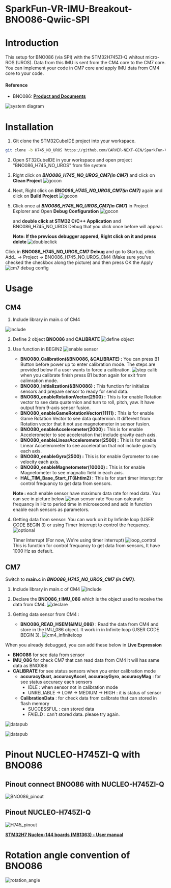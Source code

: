 # SparkFun-VR-IMU-Breakout-BNO086-Qwiic-SPI

# Introduction
This setup for BNO086 (via SPI) with the STM32H745ZI-Q whitout micro-ROS (UROS). Data from this IMU is sent from the CM4 core to the CM7 core. You can implement your code in CM7 core and apply IMU data from CM4 core to your code.

#### Reference 
- BNO086: **[Product and Documents](https://www.sparkfun.com/products/22857)**

![system diagram](image/system_diagram_no_uros.png)

# Installation

1. Git clone the STM32CubeIDE project into your workspace.
```bash
git clone -b H745_NO_UROS https://github.com/CARVER-NEXT-GEN/SparkFun-VR-IMU-Breakout-BNO086-Qwiic-SPI.git
```

2. Open ST32CubeIDE in your workspace and open project "BNO086_H745_NO_UROS" from file system

3. Right click on ***BNO086_H745_NO_UROS_CM7(in CM7)*** and click on **Clean Project**
![gocon](image/1.png)

4. Next, Right click on ***BNO086_H745_NO_UROS_CM7(in CM7)*** again and click on **Build Project**
![gocon](image/2.png)

5. Click once at ***BNO086_H745_NO_UROS_CM7(in CM7)*** in Project Explorer and Open **Debug Configuration** 
![gocon](image/3.png)

    
    and **double click at STM32 C/C++ Application** and BNO086_H745_NO_UROS Debug that you click once before will appear.
    
    **Note: If the previous debugger appered, Right click on it and press delete** 
![doubleclick](image/4.png)

Click in **BNO086_H745_NO_UROS_CM7 Debug** and go to Startup, click Add.. -> Project -> BNO086_H745_NO_UROS_CM4 (Make sure you've checked the checkbox along the picture) and then press OK the Apply
![cm7 debug config](image/5.png)


# Usage

## CM4

1. Include library in main.c of CM4

![include](image/include.png)


2. Define 2 object **BNO086** and **CALIBRATE**
![define object](image/begin_pv.png)

3. Use function in BEGIN2
![enable sensor](image/pvvarcm4.png)
    - **BNO080_Calibration(&BNO086, &CALIBRATE) :** You can press B1 Button before power up to enter calibration mode. The steps are provided below if a user wants to force a calibration.
    ![step calib](image/calibration_step.png)
    when you calibrate finish press B1 button again for exit from calimration mode.
    - **BNO080_Initialization(&BNO086) :** This function for initialize sensors and prepare sensor to ready for send data.
    - **BNO080_enableRotationVector(2500) :** This is for enable Rotation vector to see data quaternion and turn to roll, pitch, yaw. It have output from 9-axis sensor fusion.
    - **BNO080_enableGameRotationVector(11111) :** This is for enable Game Rotation Vector to see data quaternion. It different from Rotation vector that it not use  magnetometer in sensor fusion. 
    - **BNO080_enableAccelerometer(2000) :** This is for enable Accelerometer to see acceleration that include gravity each axis. 
    - **BNO080_enableLinearAccelerometer(2500) :** This is for enable Linear Accelerometer to see acceleration that not include gravity each axis. 
    - **BNO080_enableGyro(2500) :** This is for enable Gyrometer to see velocity each axis.
    - **BNO080_enableMagnetometer(10000) :** This is for enable Magnetometer to see magnatic field in each axis.
    - **HAL_TIM_Base_Start_IT(&htim2) :** This is for start timer interupt for control frequancy to get data from sensors.

    **Note :** each enable sensor have maximum data rate for read data. You can see in picture below
    ![max sensor rate](image/max_sensor_rate.png)
    You can calcurate frequancy in Hz to period time in microsecond and add in function enable each sensors as parametors.

4. Getting data from sensor: You can work on it by Infinite loop (USER CODE BEGIN 3) or using Timer Interrupt to control the frequency. 
![optional](image/Nouros_infiniteloop.png)

    Timer Interrupt (For now, We're using timer interrupt)
![loop_control](image/Nouros_loop_control.png)
This is function for control frequancy to get data from sensors, It have 1000 Hz as default.

## CM7
Switch to **main.c** in ***BNO086_H745_NO_UROS_CM7 (in CM7)***. 

1. Include library in main.c of CM4
![include](image/include.png)

2. Declare the **BNO086_t IMU_086** which is the object used to receive the data from CM4.
![declare](image/declare_IMU_086.png)

3. Getting data sensor from CM4 : 
    - **BNO086_READ_HSEM(&IMU_086)** : Read the data from CM4 and store in the IMU_086 object. It work in in Infinite loop (USER CODE BEGIN 3).
![cm4_infiniteloop](image/Nouros_Infiniteloop_cm4.png)

When you already debugged, you can add these below in **Live Expression**
   - **BNO086** for see data from sensor
   - **IMU_086** for check CM7 that can read data from CM4 it will has same data as BNO086
   - **CALIBRATE**  for see status sensors when you enter calibration mode
        - **accuracyQuat**, **accuracyAccel**, **accuracyGyro**, **accuracyMag** : for see status accuracy each sensors
            - IDLE : when sensor not in calibration mode
            - UNRELIABLE -> LOW -> MEDIUM -> HIGH : it is status of sensor
        - **CalibrationData** : for check data from calibrate that can stored in flash memory
            - SUCCESSFUL : can stored data
            - FAIELD : can't stored data. please try again.

![datapub](image/liveExp1.png)

![datapub](image/LiveExp2.png)

# Pinout NUCLEO-H745ZI-Q with BNO086
## Pinout connect BNO086 with NUCLEO-H745ZI-Q
![BNO086_pinout](image/BNO086_pinout.png)
## Pinout NUCLEO-H745ZI-Q
![H745_pinout](image/H745_pinout.png)

[**STM32H7 Nucleo-144 boards (MB1363) - User manual**](https://www.st.com/resource/en/user_manual/um2408-stm32h7-nucleo144-boards-mb1363-stmicroelectronics.pdf)

# Rotation angle convention of BNO086
![rotation_angle](image/rotation_BNO086.png)